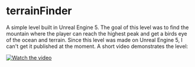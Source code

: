 # terrainFinder
A simple level  built in Unreal Engine 5. The goal of this level was to find the mountain where the player can reach the highest peak and get a birds eye of the ocean and terrain. Since this level was made on Unreal Engine 5, I can't get it published at the moment. A short video demonstrates the level: 

[![Watch the video](http://i3.ytimg.com/vi/msNhPrQH90s/hqdefault.jpg)](https://www.youtube.com/watch?v=msNhPrQH90s)  <br />
